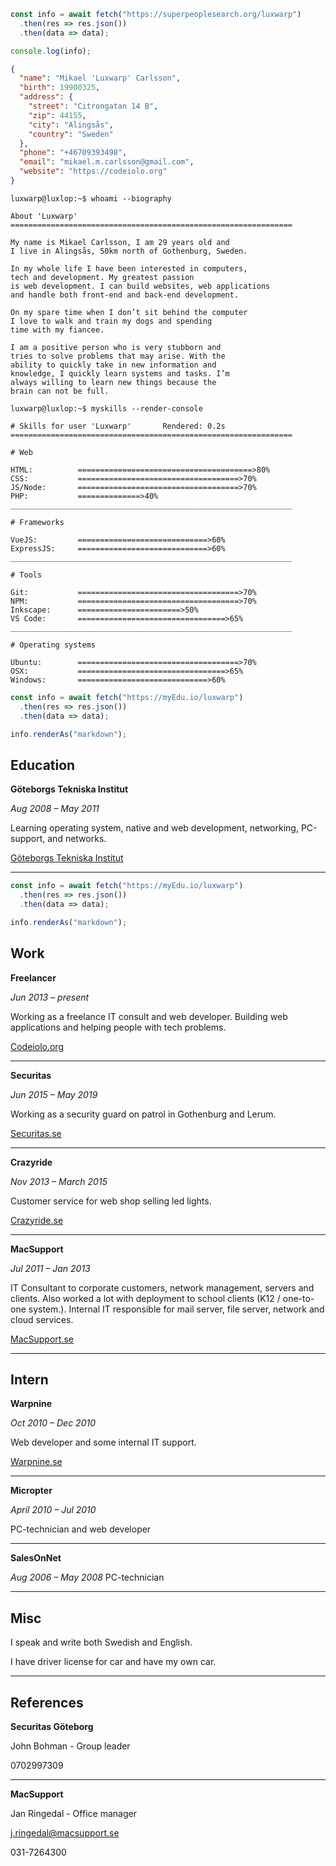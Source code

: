 ```javascript
const info = await fetch("https://superpeoplesearch.org/luxwarp")
  .then(res => res.json())
  .then(data => data);

console.log(info);
```

```json
{
  "name": "Mikael 'Luxwarp' Carlsson",
  "birth": 19900325,
  "address": {
    "street": "Citrongatan 14 B",
    "zip": 44155,
    "city": "Alingsås",
    "country": "Sweden"
  },
  "phone": "+46709393498",
  "email": "mikael.m.carlsson@gmail.com",
  "website": "https://codeiolo.org"
}
```

```shell
luxwarp@luxlop:~$ whoami --biography
```

```output
About 'Luxwarp'
===============================================================

My name is Mikael Carlsson, I am 29 years old and
I live in Alingsås, 50km north of Gothenburg, Sweden.

In my whole life I have been interested in computers,
tech and development. My greatest passion
is web development. I can build websites, web applications
and handle both front-end and back-end development.

On my spare time when I don’t sit behind the computer
I love to walk and train my dogs and spending
time with my fiancee.

I am a positive person who is very stubborn and
tries to solve problems that may arise. With the
ability to quickly take in new information and
knowledge, I quickly learn systems and tasks. I’m
always willing to learn new things because the
brain can not be full.
```

```shell
luxwarp@luxlop:~$ myskills --render-console
```

```output
# Skills for user 'Luxwarp'       Rendered: 0.2s
===============================================================

# Web

HTML:          =======================================>80%
CSS:           ====================================>70%
JS/Node:       ====================================>70%
PHP:           ==============>40%
_______________________________________________________________

# Frameworks

VueJS:         =============================>60%
ExpressJS:     =============================>60%
_______________________________________________________________

# Tools

Git:           ====================================>70%
NPM:           ====================================>70%
Inkscape:      =======================>50%
VS Code:       =================================>65%
_______________________________________________________________

# Operating systems

Ubuntu:        ====================================>70%
OSX:           =================================>65%
Windows:       =============================>60%

```

```javascript
const info = await fetch("https://myEdu.io/luxwarp")
  .then(res => res.json())
  .then(data => data);

info.renderAs("markdown");
```

## Education

**Göteborgs Tekniska Institut**

_Aug 2008 – May 2011_

Learning operating system, native and web development, networking, PC-support, and networks.

[Göteborgs Tekniska Institut](https://gti.se)

---

```javascript
const info = await fetch("https://myEdu.io/luxwarp")
  .then(res => res.json())
  .then(data => data);

info.renderAs("markdown");
```

## Work

**Freelancer**

_Jun 2013 – present_

Working as a freelance IT consult and web developer. Building web applications and helping people with tech problems.

[Codeiolo.org](https://codeiolo.org)

---

**Securitas**

_Jun 2015 – May 2019_

Working as a security guard on patrol in Gothenburg and Lerum.

[Securitas.se](https://securitas.se)

---

**Crazyride**

_Nov 2013 – March 2015_

Customer service for web shop selling led lights.

[Crazyride.se](https://crazyride.se)

---

**MacSupport**

_Jul 2011 – Jan 2013_

IT Consultant to corporate customers, network management, servers
and clients. Also worked a lot with deployment to school
clients (K12 / one-to-one system.). Internal IT responsible
for mail server, file server, network and cloud services.

[MacSupport.se](https://macsupport.se)

---

## Intern

**Warpnine**

_Oct 2010 – Dec 2010_

Web developer and some internal IT support.

[Warpnine.se](http://www.warpnine.se/)

---

**Micropter**

_April 2010 – Jul 2010_

PC-technician and web developer

---

**SalesOnNet**

_Aug 2006 – May 2008_
PC-technician

---

## Misc

I speak and write both Swedish and English.

I have driver license for car and have my own car.

---

## References

**Securitas Göteborg**

John Bohman - Group leader

0702997309

---

**MacSupport**

Jan Ringedal - Office manager

j.ringedal@macsupport.se

031-7264300
